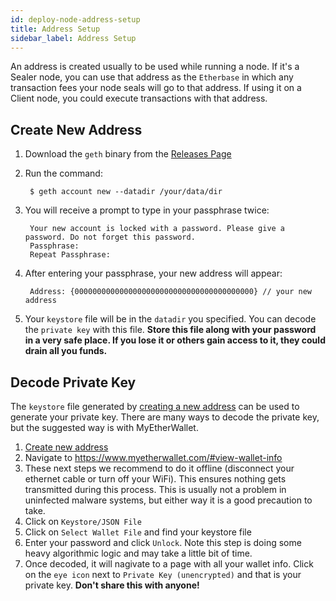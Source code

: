 ```yaml
---
id: deploy-node-address-setup
title: Address Setup
sidebar_label: Address Setup
---
```


An address is created usually to be used while running a node. If it's a Sealer node, you can use that address as the `Etherbase` in which any transaction fees your node seals will go to that address. If using it on a Client node, you could execute transactions with that address.

## Create New Address

1. Download the `geth` binary from the [Releases Page](https://github.com/gojoychain/releases/releases)
2. Run the command:

        $ geth account new --datadir /your/data/dir

3. You will receive a prompt to type in your passphrase twice:

        Your new account is locked with a password. Please give a password. Do not forget this password.
        Passphrase:
        Repeat Passphrase:

4. After entering your passphrase, your new address will appear:

        Address: {0000000000000000000000000000000000000000} // your new address

3. Your `keystore` file will be in the `datadir` you specified. You can decode the `private key` with this file. **Store this file along with your password in a very safe place. If you lose it or others gain access to it, they could drain all you funds.**

## Decode Private Key

The `keystore` file generated by [creating a new address](#create-new-address) can be used to generate your private key. There are many ways to decode the private key, but the suggested way is with MyEtherWallet.

1. [Create new address](#create-new-address)
2. Navigate to https://www.myetherwallet.com/#view-wallet-info
3. These next steps we recommend to do it offline (disconnect your ethernet cable or turn off your WiFi). This ensures nothing gets transmitted during this process. This is usually not a problem in uninfected malware systems, but either way it is a good precaution to take.
4. Click on `Keystore/JSON File`
5. Click on `Select Wallet File` and find your keystore file
6. Enter your password and click `Unlock`. Note this step is doing some heavy algorithmic logic and may take a little bit of time.
7. Once decoded, it will nagivate to a page with all your wallet info. Click on the `eye icon` next to `Private Key (unencrypted)` and that is your private key. **Don't share this with anyone!**
